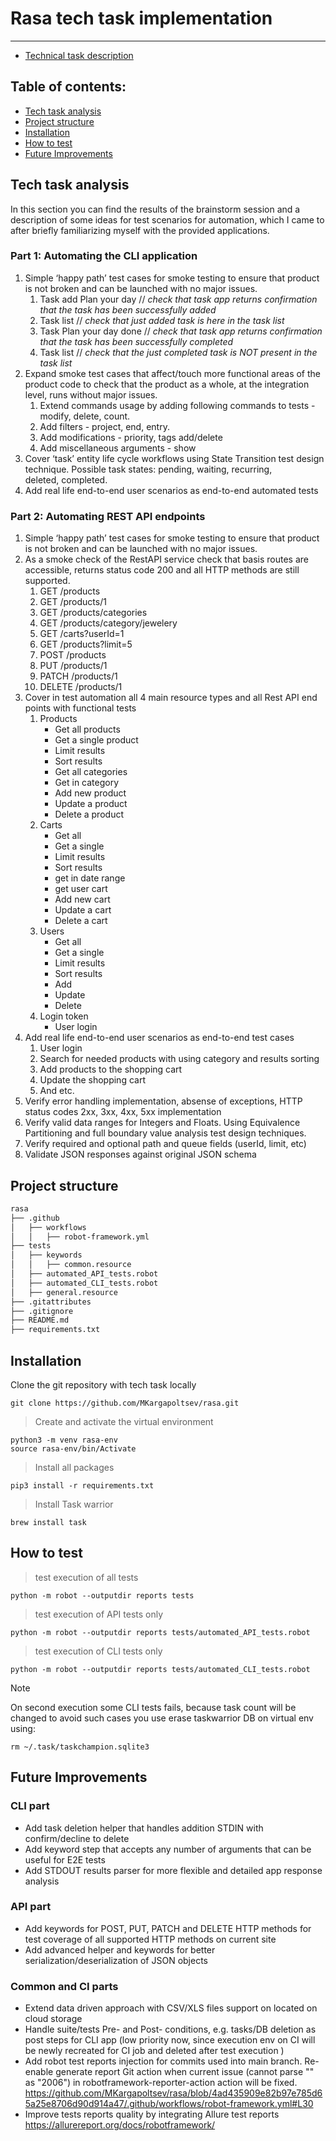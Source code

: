 # Rasa tech task implementation
-----------------------
- [Technical task description](https://gist.github.com/sanchariGr/fa0e655ed27f3810e720ac85bbecf31b)

## Table of contents:
  - [Tech task analysis](#tech-task-analysis)
  - [Project structure](#project-structure)
  - [Installation](#installation)
  - [How to test](#how-to-test)
  - [Future Improvements](#future-improvements)

## Tech task analysis
In this section you can find the results of the brainstorm session and a description of some ideas for test scenarios for automation, which I came to after briefly familiarizing myself with the provided applications.

### Part 1: Automating the CLI application

1. Simple ‘happy path’ test cases for smoke testing to ensure that product is not broken and can be launched with no major issues.
    1. Task add Plan your day // _check that task app returns confirmation that the task has been successfully added_
    2. Task list // _check that just added task is here in the task list_
    3. Task Plan your day done // _check that task app returns confirmation that the task has been successfully completed_
    4. Task list // _check that the just completed task is NOT present in the task list_
2. Expand smoke test cases that affect/touch more functional areas of the product code to check that the product as a whole, at the integration level, runs without major issues.
    1. Extend commands usage by adding following commands to tests - modify, delete, count.
    2. Add filters - project, end, entry.
    3. Add modifications - priority, tags add/delete
    4. Add miscellaneous arguments - show
3. Cover ‘task’ entity life cycle workflows using State Transition test design technique. Possible task states: pending, waiting, recurring, deleted, completed.
4. Add real life end-to-end user scenarios as end-to-end automated tests

### Part 2: Automating REST API endpoints

1. Simple ‘happy path’ test cases for smoke testing to ensure that product is not broken and can be launched with no major issues.
2. As a smoke check of the RestAPI service check that basis routes are accessible, returns status code 200 and all HTTP methods are still supported. 
    1. GET /products
    2. GET /products/1
    3. GET /products/categories
    4. GET /products/category/jewelery
    5. GET /carts?userId=1
    6. GET /products?limit=5
    7. POST /products
    8. PUT /products/1
    9. PATCH /products/1
    10. DELETE /products/1
3. Cover in test automation all 4 main resource types and all Rest API end points with functional tests
    1. Products
        - Get all products
        - Get a single product
        - Limit results
        - Sort results
        - Get all categories
        - Get in category
        - Add new product
        - Update a product
        - Delete a product
    2. Carts
        - Get all
        - Get a single
        - Limit results
        - Sort results
        - get in date range
        - get user cart
        - Add new cart
        - Update a cart
        - Delete a cart
    3. Users
        - Get all
        - Get a single
        - Limit results
        - Sort results
        - Add
        - Update
        - Delete
    4. Login token
        - User login
4. Add real life end-to-end user scenarios as end-to-end test cases
    1. User login
    2. Search for needed products with using category and results sorting
    3. Add products to the shopping cart
    4. Update the shopping cart
    5. And etc.
5. Verify error handling implementation, absense of exceptions, HTTP status codes 2xx, 3xx, 4xx, 5xx implementation
6. Verify valid data ranges for Integers and Floats. Using Equivalence Partitioning and full boundary value analysis test design techniques.
7. Verify required and optional path and queue fields (userId, limit, etc)
8. Validate JSON responses against original JSON schema 

## Project structure
```bash
rasa
├── .github
│   ├── workflows
│   │   ├── robot-framework.yml
├── tests
│   ├── keywords
│   │   ├── common.resource
│   ├── automated_API_tests.robot
│   ├── automated_CLI_tests.robot
│   ├── general.resource
├── .gitattributes
├── .gitignore
├── README.md
├── requirements.txt
```
## Installation
Clone the git repository with tech task locally
```
git clone https://github.com/MKargapoltsev/rasa.git
```
> Create and activate the virtual environment
```
python3 -m venv rasa-env
source rasa-env/bin/Activate
```

> Install all packages
```
pip3 install -r requirements.txt
```
>  Install Task warrior
```
brew install task
```
## How to test
> test execution of all tests
```
python -m robot --outputdir reports tests
```
> test execution of API tests only
```
python -m robot --outputdir reports tests/automated_API_tests.robot
```
> test execution of CLI tests only
```
python -m robot --outputdir reports tests/automated_CLI_tests.robot
```
> [!NOTE]
> On second execution some CLI tests fails, because task count will be changed
> to avoid such cases you use erase taskwarrior DB on virtual env using:
```
rm ~/.task/taskchampion.sqlite3
```

## Future Improvements
### CLI part
- Add task deletion helper that handles addition STDIN with confirm/decline to delete
- Add keyword step that accepts any number of arguments that can be useful for E2E tests
- Add STDOUT results parser for more flexible and detailed app response analysis

### API part
- Add keywords for POST, PUT, PATCH and DELETE HTTP methods for test coverage of all supported HTTP methods on current site
- Add advanced helper and keywords for better serialization/deserialization of JSON objects

### Common and CI parts
- Extend data driven approach with CSV/XLS files support on located on cloud storage
- Handle suite/tests Pre- and Post- conditions, e.g. tasks/DB deletion as post steps for CLI app (low priority now, since execution env on CI will be newly recreated for CI job and deleted after test execution )
- Add robot test reports injection for commits used into main branch. Re-enable generate report Git action when current issue (cannot parse "" as "2006") in robotframework-reporter-action action will be fixed. https://github.com/MKargapoltsev/rasa/blob/4ad435909e82b97e785d65a25e8706d90d914a47/.github/workflows/robot-framework.yml#L30
- Improve tests reports quality by integrating Allure test reports https://allurereport.org/docs/robotframework/

